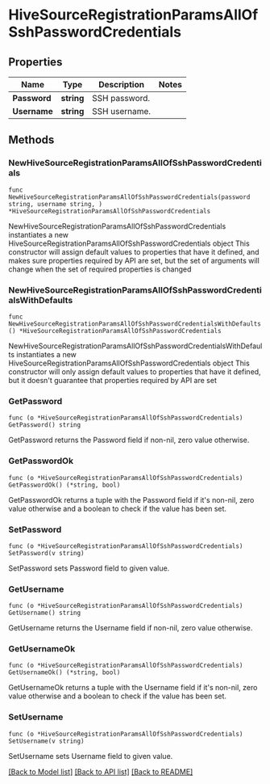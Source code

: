 # HiveSourceRegistrationParamsAllOfSshPasswordCredentials

## Properties

Name | Type | Description | Notes
------------ | ------------- | ------------- | -------------
**Password** | **string** | SSH password. | 
**Username** | **string** | SSH username. | 

## Methods

### NewHiveSourceRegistrationParamsAllOfSshPasswordCredentials

`func NewHiveSourceRegistrationParamsAllOfSshPasswordCredentials(password string, username string, ) *HiveSourceRegistrationParamsAllOfSshPasswordCredentials`

NewHiveSourceRegistrationParamsAllOfSshPasswordCredentials instantiates a new HiveSourceRegistrationParamsAllOfSshPasswordCredentials object
This constructor will assign default values to properties that have it defined,
and makes sure properties required by API are set, but the set of arguments
will change when the set of required properties is changed

### NewHiveSourceRegistrationParamsAllOfSshPasswordCredentialsWithDefaults

`func NewHiveSourceRegistrationParamsAllOfSshPasswordCredentialsWithDefaults() *HiveSourceRegistrationParamsAllOfSshPasswordCredentials`

NewHiveSourceRegistrationParamsAllOfSshPasswordCredentialsWithDefaults instantiates a new HiveSourceRegistrationParamsAllOfSshPasswordCredentials object
This constructor will only assign default values to properties that have it defined,
but it doesn't guarantee that properties required by API are set

### GetPassword

`func (o *HiveSourceRegistrationParamsAllOfSshPasswordCredentials) GetPassword() string`

GetPassword returns the Password field if non-nil, zero value otherwise.

### GetPasswordOk

`func (o *HiveSourceRegistrationParamsAllOfSshPasswordCredentials) GetPasswordOk() (*string, bool)`

GetPasswordOk returns a tuple with the Password field if it's non-nil, zero value otherwise
and a boolean to check if the value has been set.

### SetPassword

`func (o *HiveSourceRegistrationParamsAllOfSshPasswordCredentials) SetPassword(v string)`

SetPassword sets Password field to given value.


### GetUsername

`func (o *HiveSourceRegistrationParamsAllOfSshPasswordCredentials) GetUsername() string`

GetUsername returns the Username field if non-nil, zero value otherwise.

### GetUsernameOk

`func (o *HiveSourceRegistrationParamsAllOfSshPasswordCredentials) GetUsernameOk() (*string, bool)`

GetUsernameOk returns a tuple with the Username field if it's non-nil, zero value otherwise
and a boolean to check if the value has been set.

### SetUsername

`func (o *HiveSourceRegistrationParamsAllOfSshPasswordCredentials) SetUsername(v string)`

SetUsername sets Username field to given value.



[[Back to Model list]](../README.md#documentation-for-models) [[Back to API list]](../README.md#documentation-for-api-endpoints) [[Back to README]](../README.md)


